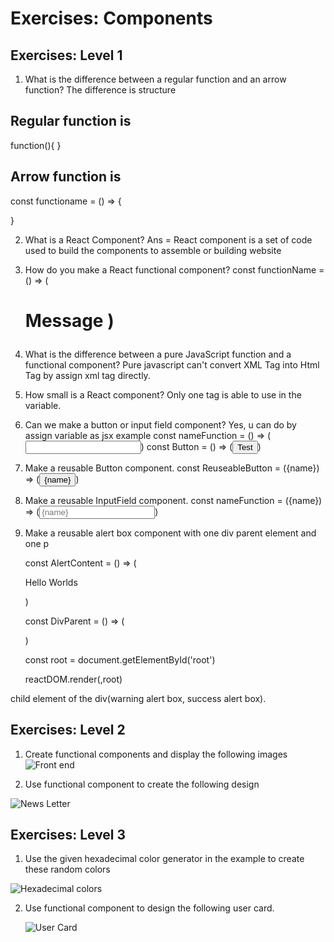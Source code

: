 # Exercises: Components

## Exercises: Level 1

1. What is the difference between a regular function and an arrow function?
   The difference is structure

## Regular function is

function(){
}

## Arrow function is

const functioname = () => {

   <!-- Code goes here  -->

}

2. What is a React Component?
   Ans = React component is a set of code used to build the components to assemble or building website

3. How do you make a React functional component?
   const functionName = () => (<h1> Message </hi>)

4. What is the difference between a pure JavaScript function and a functional component?
   Pure javascript can't convert XML Tag into Html Tag by assign xml tag directly.

5. How small is a React component?
   Only one tag is able to use in the variable.

6. Can we make a button or input field component?
   Yes, u can do by assign variable as jsx example
   const nameFunction = () => (<input type="text">)
   const Button = () => (<button type="submit">Test</button>)

7. Make a reusable Button component.
   const ReuseableButton = ({name}) => (<button type="submit">{name}</button>)

8. Make a reusable InputField component.
   const nameFunction = ({name}) => (<input placeholder={name} type="text">)
9. Make a reusable alert box component with one div parent element and one p

   const AlertContent = () => (<p>Hello Worlds</p>)

   const DivParent = () => (<div>
   <AlertContent/>
   </div>)

   const root = document.getElementById('root')

   reactDOM.render(<DivParent/>,root)

child element of the div(warning alert box, success alert box).

## Exercises: Level 2

1. Create functional components and display the following images
   ![Front end](../images/frontend_technologies.png)

2. Use functional component to create the following design

![News Letter](../images/news_letter_design.png)

## Exercises: Level 3

1. Use the given hexadecimal color generator in the example to create these random colors

![Hexadecimal colors](../images/hexadecimal_color_exercise.png)

2. Use functional component to design the following user card.

   ![User Card](../images/user_card_design_jsx.png)
